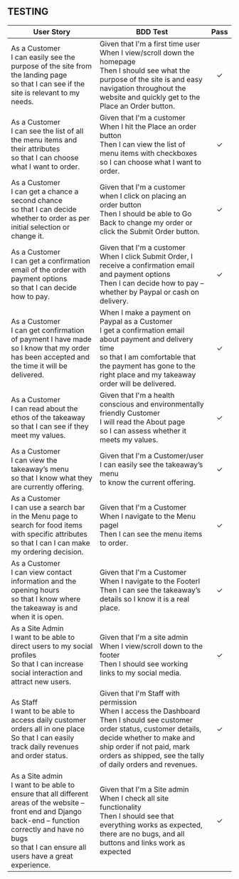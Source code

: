 ## TESTING

User Story | BDD Test | Pass
--- | --- | :---:
As a Customer <br>I can easily see the purpose of the site from the landing page<br> so that I can see if the site is relevant to my needs. | Given that I'm a first time user<br>When I view/scroll down the homepage<br>Then I should see what the purpose of the site is and easy navigation throughout the website and quickly get to the Place an Order button. | &check;
As a Customer <br>I can see the list of all the menu items and their attributes <br> so that I can choose what I want to order.  | Given that I'm a customer<br>When I hit the Place an order button<br>Then I can view the list of menu items with checkboxes so I can choose what I want to order. | &check;
As a Customer <br>I can get a chance a second chance <br>so that I can decide whether to order as per initial selection or change it. | Given that I'm a customer <br>when I click on placing an order button<br>Then I should be able to Go Back to change my order or click the Submit Order button. | &check;
As a Customer <br> I can get a confirmation email of the order with payment options <br>so that I can decide how to pay. | Given that I'm a customer<br>When I click Submit Order, I receive a confirmation email and payment options<br>Then I can decide how to pay – whether by Paypal or cash on delivery. | &check;
As a Customer<br>I can get confirmation of payment I have made <br>so I know that my order has been accepted and the time it will be delivered. | When I make a payment on Paypal as a Customer<br>I get a confirmation email about payment and delivery time<br>so that I am comfortable that the payment has gone to the right place and my takeaway order will be delivered. | &check;
As a Customer<br>I can read about the ethos of the takeaway <br>so that I can see if they meet my values. |Given that I'm a health conscious and environmentally friendly Customer<br>I will read the About page<br>so I can assess whether it meets my values.| &check;
As a Customer<br>I can view the takeaway’s menu <br> so that I know what they are currently offering. | Given that I'm a Customer/user<br>I can easily see the takeaway’s menu <br>to know the current offering.| &check;
As a Customer <br>I can use a search bar in the Menu page to search for food items with specific attributes <br>so that I can I can make my ordering decision.| Given that I'm a Customer<br>When I navigate to the Menu pagel<br>Then I can see the menu items to order.| &check;
As a Customer<br>I can view contact information and the opening hours <br>so that I know where the takeaway is and when it is open. | Given that I'm a Customer<br>When I navigate to the Footerl<br>Then I can see the takeaway’s details so I know it is a real place.| &check;
As a Site Admin<br>I want to be able to direct users to my social profiles<br> So that I can increase social interaction and attract new users. | Given that I'm a site admin<br>When I view/scroll down to the footer<br>Then I should see working links to my social media. | &check;
As Staff<br>I want to be able to access  daily customer orders all in one place<br> So that I can easily track daily revenues and order status. | Given that I'm Staff with permission<br>When I access the Dashboard<br>Then I should see customer order status, customer details, decide whether to make and ship order if not paid, mark orders as shipped, see the tally of daily orders and revenues. | &check;
As a Site admin<br>I want to be able to ensure that all different areas of the website – front end and Django back-end – function correctly and have no bugs<br> so that I can ensure all users have a great experience. | Given that I'm a Site admin<br>When I check all site functionality<br>Then I should see that everything works as expected, there are no bugs, and all buttons and links work as expected | &check;

